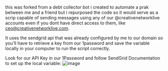 this was forked from a debt collector bot i created to automate a prak between me and a friend but i repurposed the code so it would serve as a scrip capable of sending messages using any of our @creativenetworklive accounts even if you dont have direct access to them, like ceo@creativenetworklive.com.

 It uses the sendgrid api that was already configured by me to our domain so you'll have to retrieve a key from our 1password and save the variable locally in your computer to run the script correctly.

Look for our API Key in our 1Password and follow SendGrid Documentation to set up the local variable:
![image](https://github.com/Creative-Network-Live/cn-email-sender/assets/94209186/f7267f49-f754-42bb-b2d6-57cb96cb3fee)
